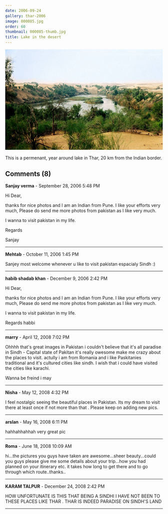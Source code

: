 ```yaml
---
date: 2006-09-24
gallery: thar-2006
image: 000085.jpg
order: 60
thumbnail: 000085-thumb.jpg
title: Lake in the desert
---
```


![Lake in the desert](./000085.jpg)

This is a permenant, year around lake in Thar, 20 km from the Indian border.

<div id="comments">

## Comments (8)

**Sanjay verma** - September 28, 2006  5:48 PM

Hi Dear,

thanks for nice photos and I am an Indian from Pune. I like your efforts very much, Please do send me more photos from pakistan as I like very much.

I wanna to visit pakistan in my life.

Regards

Sanjay

---

**Mehtab** - October 11, 2006  1:45 PM

Sanjey most welcome whenever u like to visit pakistan espacialy Sindh :)

---

**habib shadab khan** - December  9, 2006  2:42 PM

Hi Dear,

thanks for nice photos and I am an Indian from Pune. I like your efforts very much, Please do send me more photos from pakistan as I like very much.

I wanna to visit pakistan in my life.

Regards
habbi

---

**marry** - April 12, 2008  7:02 PM

Ohhhh that's great images in Pakistan i couldn't believe that it's all paradise in Sindh - Capital state of Pakitan it's really owesome make me crazy about the places to visit. actully i am from Romania and i like Paskitanies traditional and it's cultured cities like sindh. I wish that i could have visited the cities like karachi.

Wanna be freind i may

---

**Nisha** - May 12, 2008  4:32 PM

I feel nostalgic seeing the beautiful places in Pakistan.
Its my dream to visit there at least once if not more than that .
Please keep on adding new pics.

---

**arslan** - May 16, 2008  6:11 PM

hahhahhahhah very great pic

---

**Roma** - June 18, 2008 10:09 AM

hi...the pictures you guys have taken are awesome...sheer beauty...could you guys please give me some details about your trip...how you had planned on your itinerary etc. it takes how long to get there and to go through which route..thanks..

---

**KARAM TALPUR** - December 24, 2008  2:42 PM

HOW UNFORTUNATE IS THIS THAT BEING A SINDHI I HAVE NOT BEEN TO THESE PLACES LIKE THAR . THAR IS INDEED PARADISE ON SINDH'S LAND

---

</div>